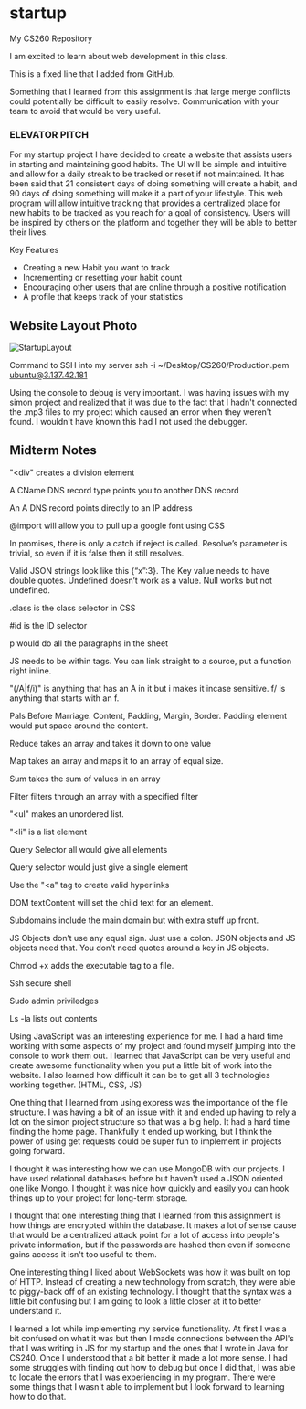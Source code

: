 # startup
My CS260 Repository

I am excited to learn about web development in this class.

This is a fixed line that I added from GitHub.

Something that I learned from this assignment is that large merge conflicts could potentially be difficult to easily resolve. 
Communication with your team to avoid that would be very useful.

### ELEVATOR PITCH

For my startup project I have decided to create a website that assists users in starting and maintaining good habits. The UI will be simple and intuitive and allow for a daily streak to be tracked or reset if not maintained. It has been said that 21 consistent days of doing something will create a habit, and 90 days of doing something will make it a part of your lifestyle. This web program will allow intuitive tracking that provides a centralized place for new habits to be tracked as you reach for a goal of consistency. Users will be inspired by others on the platform and together they will be able to better their lives.

Key Features
- Creating a new Habit you want to track
- Incrementing or resetting your habit count
- Encouraging other users that are online through a positive notification
- A profile that keeps track of your statistics

## Website Layout Photo
![StartupLayout](https://user-images.githubusercontent.com/112889657/214948931-27d051f4-6edc-4298-8963-298b82fb7e3f.jpeg)

Command to SSH into my server ssh -i ~/Desktop/CS260/Production.pem ubuntu@3.137.42.181

Using the console to debug is very important. I was having issues with my simon project and realized that it was due to the fact that I hadn't connected the .mp3 files to my project which caused an error when they weren't found. I wouldn't have known this had I not used the debugger.


## Midterm Notes
"<div" creates a division element

A CName DNS record type points you to another DNS record

An A DNS record points directly to an IP address

@import will allow you to pull up a google font using CSS

In promises, there is only a catch if reject is called. Resolve’s parameter is trivial, so even if it is false then it still resolves.

Valid JSON strings look like this {“x”:3}. The Key value needs to have double quotes. Undefined doesn’t work as a value. Null works but not undefined.

.class is the class selector in CSS

#id is the ID selector

p would do all the paragraphs in the sheet

JS needs to be within <script> </script> tags. You can link straight to a source, put a function right inline.

"(/A|f/i)" is anything that has an A in it but i makes it incase sensitive. f/ is anything that starts with an f.

Pals Before Marriage. Content, Padding, Margin, Border. Padding element would put space around the content.

Reduce takes an array and takes it down to one value

Map takes an array and maps it to an array of equal size.

Sum takes the sum of values in an array

Filter filters through an array with a specified filter

"<ul" makes an unordered list.

"<li" is a list element

Query Selector all would give all elements

Query selector would just give a single element

Use the "<a" tag to create valid hyperlinks

DOM textContent will set the child text for an element.

Subdomains include the main domain but with extra stuff up front.

JS Objects don’t use any equal sign. Just use a colon. JSON objects and JS objects need that. You don’t need quotes around a key in JS objects.

Chmod +x adds the executable tag to a file.

Ssh secure shell

Sudo admin priviledges

Ls -la lists out contents

Using JavaScript was an interesting experience for me. I had a hard time working with some aspects of my project and found myself jumping into the console to work them out. I learned that JavaScript can be very useful and create awesome functionality when you put a little bit of work into the website. I also learned how difficult it can be to get all 3 technologies working together. (HTML, CSS, JS)

One thing that I learned from using express was the importance of the file structure. I was having a bit of an issue with it and ended up having to rely a lot on the simon project structure so that was a big help. It had a hard time finding the home page. Thankfully it ended up working, but I think the power of using get requests could be super fun to implement in projects going forward.

I thought it was interesting how we can use MongoDB with our projects. I have used relational databases before but haven't used a JSON oriented one like Mongo. I thought it was nice how quickly and easily you can hook things up to your project for long-term storage.

I thought that one interesting thing that I learned from this assignment is how things are encrypted within the database. It makes a lot of sense cause that would be a centralized attack point for a lot of access into people's private information, but if the passwords are hashed then even if someone gains access it isn't too useful to them. 

One interesting thing I liked about WebSockets was how it was built on top of HTTP. Instead of creating a new technology from scratch, they were able to piggy-back off of an existing technology. I thought that the syntax was a little bit confusing but I am going to look a little closer at it to better understand it.

I learned a lot while implementing my service functionality. At first I was a bit confused on what it was but then I made connections between the API's that I was writing in JS for my startup and the ones that I wrote in Java for CS240. Once I understood that a bit better it made a lot more sense. I had some struggles with finding out how to debug but once I did that, I was able to locate the errors that I was experiencing in my program. There were some things that I wasn't able to implement but I look forward to learning how to do that.
